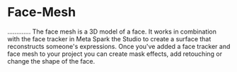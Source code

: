 # Face-Mesh
.............
The face mesh is a 3D model of a face. It works in combination with the face tracker in Meta Spark the Studio to create a surface that reconstructs someone's expressions. Once you've added a face tracker and face mesh to your project you can create mask effects, add retouching or change the shape of the face.

